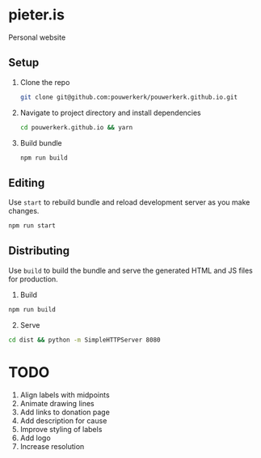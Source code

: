 # pieter.is

Personal website

## Setup

1. Clone the repo

    ```bash
    git clone git@github.com:pouwerkerk/pouwerkerk.github.io.git
    ```

2. Navigate to project directory and install dependencies

    ```bash
    cd pouwerkerk.github.io && yarn
    ```

3. Build bundle

    ```bash
    npm run build
    ```

## Editing

Use `start` to rebuild bundle and reload development server as you make changes.

```bash
npm run start
```

## Distributing

Use `build` to build the bundle and serve the generated HTML and JS files for production.

1. Build
```bash
npm run build
```

2. Serve
```bash
cd dist && python -m SimpleHTTPServer 8080
```

# TODO

1. Align labels with midpoints
2. Animate drawing lines
3. Add links to donation page
4. Add description for cause
5. Improve styling of labels
6. Add logo
7. Increase resolution
